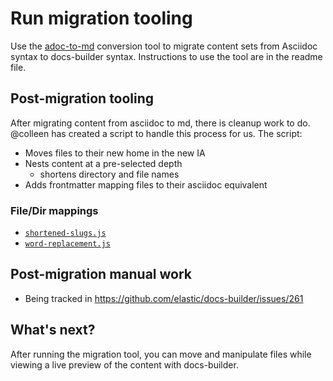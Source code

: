 # Run migration tooling

Use the [adoc-to-md](https://github.com/elastic/adoc-to-md) conversion tool to migrate content sets from Asciidoc syntax to docs-builder syntax. Instructions to use the tool are in the readme file.


## Post-migration tooling

After migrating content from asciidoc to md, there is cleanup work to do. @colleen has created a script to handle this process for us. The script:

* Moves files to their new home in the new IA
* Nests content at a pre-selected depth
    * shortens directory and file names
* Adds frontmatter mapping files to their asciidoc equivalent

### File/Dir mappings

* [`shortened-slugs.js`](https://github.com/elastic/docs-helpers/blob/post-migration-sort/post-migration-sort/input/field-mapping/shortened-slugs.js)
* [`word-replacement.js`](https://github.com/elastic/docs-helpers/blob/post-migration-sort/post-migration-sort/input/field-mapping/word-replacement.js)

## Post-migration manual work

* Being tracked in https://github.com/elastic/docs-builder/issues/261

## What's next?

After running the migration tool, you can move and manipulate files while viewing a live preview of the content with docs-builder.